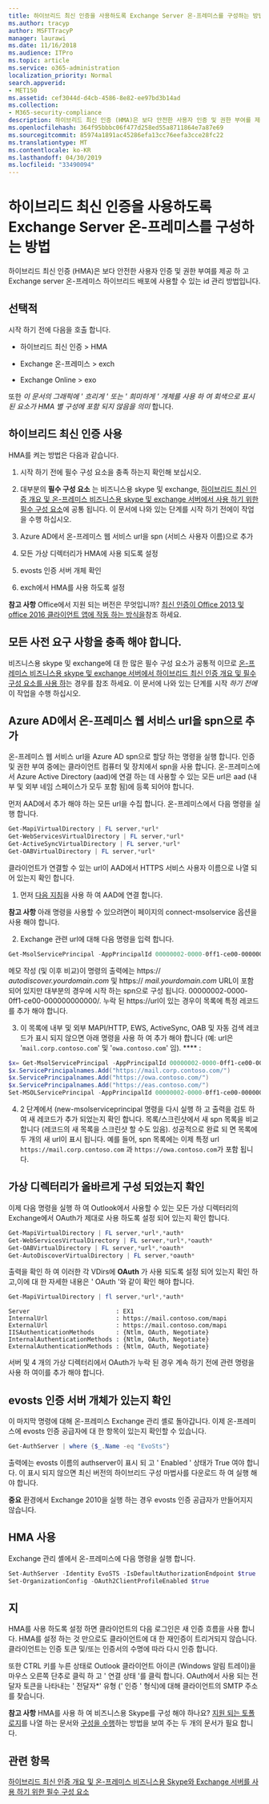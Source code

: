 ```yaml
---
title: 하이브리드 최신 인증을 사용하도록 Exchange Server 온-프레미스를 구성하는 방법
ms.author: tracyp
author: MSFTTracyP
manager: laurawi
ms.date: 11/16/2018
ms.audience: ITPro
ms.topic: article
ms.service: o365-administration
localization_priority: Normal
search.appverid:
- MET150
ms.assetid: cef3044d-d4cb-4586-8e82-ee97bd3b14ad
ms.collection:
- M365-security-compliance
description: 하이브리드 최신 인증 (HMA)은 보다 안전한 사용자 인증 및 권한 부여를 제공 하 고 Exchange server 온-프레미스 하이브리드 배포에 사용할 수 있는 id 관리 방법입니다.
ms.openlocfilehash: 364f95bbbc06f477d258ed55a8711864e7a87e69
ms.sourcegitcommit: 85974a1891ac45286efa13cc76eefa3cce28fc22
ms.translationtype: MT
ms.contentlocale: ko-KR
ms.lasthandoff: 04/30/2019
ms.locfileid: "33490094"
---
```

# <a name="how-to-configure-exchange-server-on-premises-to-use-hybrid-modern-authentication"></a>하이브리드 최신 인증을 사용하도록 Exchange Server 온-프레미스를 구성하는 방법

하이브리드 최신 인증 (HMA)은 보다 안전한 사용자 인증 및 권한 부여를 제공 하 고 Exchange server 온-프레미스 하이브리드 배포에 사용할 수 있는 id 관리 방법입니다.
  
## <a name="fyi"></a>선택적

시작 하기 전에 다음을 호출 합니다.
  
- 하이브리드 최신 인증 \> HMA
    
- Exchange 온-프레미스 \> exch
    
- Exchange Online \> exo
    
또한 *이 문서의 그래픽에 ' 흐리게 ' 또는 ' 희미하게 ' 개체를 사용 하 여 회색으로 표시 된 요소가 HMA 별 구성에 포함 되지 않음을 의미* 합니다. 
  
## <a name="enabling-hybrid-modern-authentication"></a>하이브리드 최신 인증 사용

HMA를 켜는 방법은 다음과 같습니다.
  
1. 시작 하기 전에 필수 구성 요소을 충족 하는지 확인해 보십시오.
    
1. 대부분의 **필수 구성 요소** 는 비즈니스용 skype 및 exchange, [하이브리드 최신 인증 개요 및 온-프레미스 비즈니스용 skype 및 exchange 서버에서 사용 하기 위한 필수 구성 요소](hybrid-modern-auth-overview.md)에 공통 됩니다. 이 문서에 나와 있는 단계를 시작 하기 전에이 작업을 수행 하십시오.
    
2. Azure AD에서 온-프레미스 웹 서비스 url을 spn (서비스 사용자 이름)으로 추가
    
3. 모든 가상 디렉터리가 HMA에 사용 되도록 설정
    
4. evosts 인증 서버 개체 확인
    
5. exch에서 HMA를 사용 하도록 설정
    
 **참고 사항** Office에서 지원 되는 버전은 무엇입니까? [최신 인증이 Office 2013 및 office 2016 클라이언트 앱에 작동 하는 방식을](modern-auth-for-office-2013-and-2016.md)참조 하세요.
  
## <a name="make-sure-you-meet-all-the-pre-reqs"></a>모든 사전 요구 사항을 충족 해야 합니다.

비즈니스용 skype 및 exchange에 대 한 많은 필수 구성 요소가 공통적 이므로 [온-프레미스 비즈니스용 skype 및 exchange 서버에서 하이브리드 최신 인증 개요 및 필수 구성 요소를 사용 하](hybrid-modern-auth-overview.md)는 경우를 참조 하세요. 이 문서에 나와 있는 단계를 시작 *하기 전에* 이 작업을 수행 하십시오. 
  
## <a name="add-on-premises-web-service-urls-as-spns-in-azure-ad"></a>Azure AD에서 온-프레미스 웹 서비스 url을 spn으로 추가

온-프레미스 웹 서비스 url을 Azure AD spn으로 할당 하는 명령을 실행 합니다. 인증 및 권한 부여 중에는 클라이언트 컴퓨터 및 장치에서 spn을 사용 합니다. 온-프레미스에서 Azure Active Directory (aad)에 연결 하는 데 사용할 수 있는 모든 url은 aad (내부 및 외부 네임 스페이스가 모두 포함 됨)에 등록 되어야 합니다.
  
먼저 AAD에서 추가 해야 하는 모든 url을 수집 합니다. 온-프레미스에서 다음 명령을 실행 합니다.
  
```powershell
Get-MapiVirtualDirectory | FL server,*url*
Get-WebServicesVirtualDirectory | FL server,*url*
Get-ActiveSyncVirtualDirectory | FL server,*url*
Get-OABVirtualDirectory | FL server,*url*
```
    
클라이언트가 연결할 수 있는 url이 AAD에서 HTTPS 서비스 사용자 이름으로 나열 되어 있는지 확인 합니다.
  
1. 먼저 [다음 지침](https://docs.microsoft.com/office365/enterprise/powershell/connect-to-office-365-powershell)을 사용 하 여 AAD에 연결 합니다. 

 **참고 사항** 아래 명령을 사용할 수 있으려면이 페이지의 connect-msolservice 옵션을 사용 해야 합니다. 
    
2. Exchange 관련 url에 대해 다음 명령을 입력 합니다.
    
```powershell
Get-MsolServicePrincipal -AppPrincipalId 00000002-0000-0ff1-ce00-000000000000 | select -ExpandProperty ServicePrincipalNames
```

메모 작성 (및 이후 비교)이 명령의 출력에는 https:// *autodiscover.yourdomain.com* 및 https:// *mail.yourdomain.com* URL이 포함 되어 있지만 대부분의 경우에 시작 하는 spn으로 구성 됩니다. 00000002-0000-0ff1-ce00-000000000000/. 누락 된 https://url이 있는 경우이 목록에 특정 레코드를 추가 해야 합니다. 
  
3. 이 목록에 내부 및 외부 MAPI/HTTP, EWS, ActiveSync, OAB 및 자동 검색 레코드가 표시 되지 않으면 아래 명령을 사용 하 여 추가 해야 합니다 (예: url은 '`mail.corp.contoso.com`' 및 '`owa.contoso.com`' 임). **** : <br/>
```powershell
$x= Get-MsolServicePrincipal -AppPrincipalId 00000002-0000-0ff1-ce00-000000000000   
$x.ServicePrincipalnames.Add("https://mail.corp.contoso.com/")
$x.ServicePrincipalnames.Add("https://owa.contoso.com/")
$x.ServicePrincipalnames.Add("https://eas.contoso.com/")
Set-MSOLServicePrincipal -AppPrincipalId 00000002-0000-0ff1-ce00-000000000000 -ServicePrincipalNames $x.ServicePrincipalNames
```
 
4. 2 단계에서 (new-msolserviceprincipal 명령을 다시 실행 하 고 출력을 검토 하 여 새 레코드가 추가 되었는지 확인 합니다. 목록/스크린샷에서 새 spn 목록을 비교 합니다 (레코드의 새 목록을 스크린샷 할 수도 있음). 성공적으로 완료 되 면 목록에 두 개의 새 url이 표시 됩니다. 예를 들어, spn 목록에는 이제 특정 url `https://mail.corp.contoso.com` 과 `https://owa.contoso.com`가 포함 됩니다. 
  
## <a name="verify-virtual-directories-are-properly-configured"></a>가상 디렉터리가 올바르게 구성 되었는지 확인

이제 다음 명령을 실행 하 여 Outlook에서 사용할 수 있는 모든 가상 디렉터리의 Exchange에서 OAuth가 제대로 사용 하도록 설정 되어 있는지 확인 합니다.

```powershell
Get-MapiVirtualDirectory | FL server,*url*,*auth* 
Get-WebServicesVirtualDirectory | FL server,*url*,*oauth*
Get-OABVirtualDirectory | FL server,*url*,*oauth*
Get-AutoDiscoverVirtualDirectory | FL server,*oauth*
```

출력을 확인 하 여 이러한 각 VDirs에 **OAuth** 가 사용 되도록 설정 되어 있는지 확인 하 고,이에 대 한 자세한 내용은 ' OAuth '와 같이 확인 해야 합니다. 

```powershell
Get-MapiVirtualDirectory | fl server,*url*,*auth*
```

```
Server                        : EX1
InternalUrl                   : https://mail.contoso.com/mapi
ExternalUrl                   : https://mail.contoso.com/mapi
IISAuthenticationMethods      : {Ntlm, OAuth, Negotiate}
InternalAuthenticationMethods : {Ntlm, OAuth, Negotiate}
ExternalAuthenticationMethods : {Ntlm, OAuth, Negotiate}
```
  
서버 및 4 개의 가상 디렉터리에서 OAuth가 누락 된 경우 계속 하기 전에 관련 명령을 사용 하 여이를 추가 해야 합니다.
  
## <a name="confirm-the-evosts-auth-server-object-is-present"></a>evosts 인증 서버 개체가 있는지 확인

이 마지막 명령에 대해 온-프레미스 Exchange 관리 셸로 돌아갑니다. 이제 온-프레미스에 evosts 인증 공급자에 대 한 항목이 있는지 확인할 수 있습니다.
  
```powershell
Get-AuthServer | where {$_.Name -eq "EvoSts"}
```

출력에는 evosts 이름의 authserver이 표시 되 고 ' Enabled ' 상태가 True 여야 합니다. 이 표시 되지 않으면 최신 버전의 하이브리드 구성 마법사를 다운로드 하 여 실행 해야 합니다.
  
 **중요** 환경에서 Exchange 2010을 실행 하는 경우 evosts 인증 공급자가 만들어지지 않습니다. 
  
## <a name="enable-hma"></a>HMA 사용

Exchange 관리 셸에서 온-프레미스에 다음 명령을 실행 합니다.

```powershell
Set-AuthServer -Identity EvoSTS -IsDefaultAuthorizationEndpoint $true  
Set-OrganizationConfig -OAuth2ClientProfileEnabled $true
```
    
## <a name="verify"></a>지

HMA를 사용 하도록 설정 하면 클라이언트의 다음 로그인은 새 인증 흐름을 사용 합니다. HMA를 설정 하는 것 만으로도 클라이언트에 대 한 재인증이 트리거되지 않습니다. 클라이언트는 인증 토큰 및/또는 인증서의 수명에 따라 다시 인증 합니다.
  
또한 CTRL 키를 누른 상태로 Outlook 클라이언트 아이콘 (Windows 알림 트레이)을 마우스 오른쪽 단추로 클릭 하 고 ' 연결 상태 '를 클릭 합니다. OAuth에서 사용 되는 전달자 토큰을 나타내는 ' 전달자\*' 유형 (' 인증 ' 형식)에 대해 클라이언트의 SMTP 주소를 찾습니다.
  
 **참고 사항** HMA를 사용 하 여 비즈니스용 Skype를 구성 해야 하나요? [지원 되는 토폴로지](https://docs.microsoft.com/skypeforbusiness/plan-your-deployment/modern-authentication/topologies-supported)를 나열 하는 문서와 [구성을 수행](configure-skype-for-business-for-hybrid-modern-authentication.md)하는 방법을 보여 주는 두 개의 문서가 필요 합니다.
  

## <a name="related-topics"></a>관련 항목

[하이브리드 최신 인증 개요 및 온-프레미스 비즈니스용 Skype와 Exchange 서버를 사용 하기 위한 필수 구성 요소](hybrid-modern-auth-overview.md) 
  

